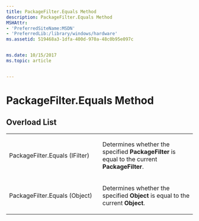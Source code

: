 ```yaml
---
title: PackageFilter.Equals Method
description: PackageFilter.Equals Method
MSHAttr:
- 'PreferredSiteName:MSDN'
- 'PreferredLib:/library/windows/hardware'
ms.assetid: 519468a3-1dfa-400d-970a-48c0b95e097c


ms.date: 10/15/2017
ms.topic: article


---
```


# PackageFilter.Equals Method


## <span id="Overload_List"></span><span id="overload_list"></span><span id="OVERLOAD_LIST"></span>Overload List


<table>
<colgroup>
<col width="50%" />
<col width="50%" />
</colgroup>
<tbody>
<tr class="odd">
<td><p>PackageFilter.Equals (IFilter)</p></td>
<td><p>Determines whether the specified <strong>PackageFilter</strong> is equal to the current <strong>PackageFilter</strong>.</p></td>
</tr>
<tr class="even">
<td><p>PackageFilter.Equals (Object)</p></td>
<td><p>Determines whether the specified <strong>Object</strong> is equal to the current <strong>Object</strong>.</p></td>
</tr>
</tbody>
</table>

 

 

 






